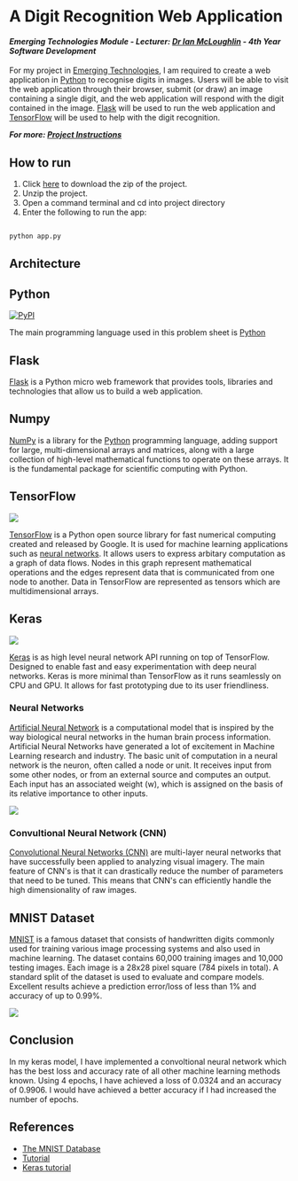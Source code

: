 # A Digit Recognition Web Application
#### *Emerging Technologies Module - Lecturer: [Dr Ian McLoughlin](ianmcloughlin.github.io) - 4th Year Software Development*
For my project in [Emerging Technologies](https://emerging-technologies.github.io/), I am required to create a web application in [Python](https://www.python.org/) to recognise digits in images. Users will be able to visit the web application through their browser, submit (or draw) an image containing a single digit, and the web application will respond with the digit contained in the image. [Flask](http://flask.pocoo.org/) will be used to run the web application and [TensorFlow](https://www.tensorflow.org/) will be used to help with the digit recognition.

**_For more: [Project Instructions](https://emerging-technologies.github.io/problems/project.html)_**

## How to run 
1. Click [here](https://github.com/ianburkeixiv/Python-TensorFlow-WebApp/archive/master.zip) to download the zip of the project.
2. Unzip the project.
3. Open a command terminal and cd into project directory
4. Enter the following to run the app:

```python

python app.py

```
## Architecture

## Python 
[![PyPI](https://img.shields.io/pypi/pyversions/Django.svg)]()

The main programming language used in this problem sheet is [Python](https://www.python.org/)

## Flask
[Flask](http://flask.pocoo.org/) is a Python micro web framework that provides tools, libraries and technologies that allow us to build a web application. 

## Numpy
[NumPy](http://www.numpy.org/) is a library for the [Python](https://www.python.org/) programming language, adding support for large, multi-dimensional arrays and matrices, along with a large collection of high-level mathematical functions to operate on these arrays. It is the fundamental package for scientific computing with Python.

## TensorFlow
![](https://user-images.githubusercontent.com/22341150/33095338-3573a9cc-cefb-11e7-9030-42e3f298e0b7.png)

[TensorFlow](https://www.tensorflow.org/) is a Python open source library for fast numerical computing created and released by Google. It is used for machine learning applications such as [neural networks](https://en.wikipedia.org/wiki/Artificial_neural_network). It allows users to express arbitary computation as a graph of data flows. Nodes in this graph represent mathematical operations and the edges represent data that is communicated from one node to another. Data in TensorFlow are represented as tensors which are multidimensional arrays. 

## Keras
![](https://user-images.githubusercontent.com/22341150/33095362-4cf67246-cefb-11e7-87e5-cad404557eec.png)

[Keras](https://keras.io/) is as high level neural network API running on top of TensorFlow. Designed to enable fast and easy experimentation with deep neural networks. Keras is more minimal than TensorFlow as it runs seamlessly on CPU and GPU. It allows for fast prototyping due to its user friendliness.

### Neural Networks
[Artificial Neural Network](https://en.wikipedia.org/wiki/Artificial_neural_network) is a computational model that is inspired by the way biological neural networks in the human brain process information. Artificial Neural Networks have generated a lot of excitement in Machine Learning research and industry. The basic unit of computation in a neural network is the neuron, often called a node or unit. It receives input from some other nodes, or from an external source and computes an output. Each input has an associated weight (w), which is assigned on the basis of its relative importance to other inputs.

![](https://ujwlkarn.files.wordpress.com/2016/08/screen-shot-2016-08-09-at-3-42-21-am.png?w=768&h=410)

### Convultional Neural Network (CNN)
[Convolutional Neural Networks (CNN)](http://cs231n.github.io/convolutional-networks/) are multi-layer neural networks that have successfully been applied to analyzing visual imagery. The main feature of CNN's is that it can drastically reduce the number of parameters that need to be tuned. This means that CNN's can efficiently handle the high dimensionality of raw images.

## MNIST Dataset
[MNIST]( http://yann.lecun.com/exdb/mnist/) is a famous dataset that consists of handwritten digits commonly used for training various image processing systems and also used in machine learning. The dataset contains 60,000 training images and 10,000 testing images. Each image is a 28x28 pixel square (784 pixels in total). A standard split of the dataset is used to evaluate and compare models. Excellent results achieve a prediction error/loss of less than 1% and accuracy of up to 0.99%.

![](https://www.tensorflow.org/images/mnist_digits.png)


## Conclusion
In my keras model, I have implemented a convoltional neural network which has the best loss and accuracy rate of all other machine learning methods known. Using 4 epochs, I have achieved a loss of 0.0324 and an accuracy of 0.9906. I would have achieved a better accuracy if I had increased the number of epochs.  

## References
- [The MNIST Database](http://yann.lecun.com/exdb/mnist/)
- [Tutorial](https://machinelearningmastery.com/handwritten-digit-recognition-using-convolutional-neural-networks-python-keras/)
- [Keras tutorial](https://elitedatascience.com/keras-tutorial-deep-learning-in-python)